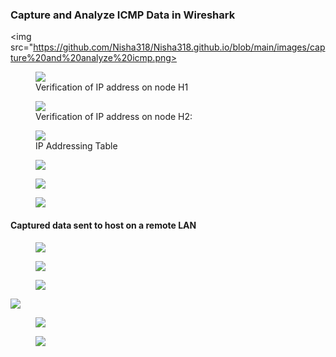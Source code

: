 <h3> Capture and Analyze ICMP Data in Wireshark</h3>

<img src="https://github.com/Nisha318/Nisha318.github.io/blob/main/images/capture%20and%20analyze%20icmp.png>

<p>    

</p>

<figure>  
<img src="https://github.com/Nisha318/Nisha318.github.io/blob/main/images/node%20h1.png"> 
  <figcaption> Verification of IP address on node H1
</figcaption>
</figure>

<p>    

</p>

<figure> 
<img src="https://github.com/Nisha318/Nisha318.github.io/blob/main/images/node%20h2.png">
  <figcaption>Verification of IP address on node H2:</figcaption>
</figure>

<p>    

</p>

<figure> 
<img src="https://github.com/Nisha318/Nisha318.github.io/blob/main/images/ip%20address%20table%201.PNG">
  <figcaption>IP Addressing Table</figcaption>
</figure>


<p>    

</p>

<figure> 
<img src="https://github.com/Nisha318/Nisha318.github.io/blob/main/images/h1%20ping.png">
  <figcaption> </figcaption>
</figure>


<p>    

</p>

<figure> 
<img src="https://github.com/Nisha318/Nisha318.github.io/blob/main/images/wireshark%201.png">
  <figcaption></figcaption>
</figure>


<p>    

</p>


<figure> 
<img src="https://github.com/Nisha318/Nisha318.github.io/blob/main/images/ethernet%20frame1.png">
  <figcaption> </figcaption>
</figure>

<p>    

</p>


<h4>Captured data sent to host on a remote LAN </h4>

<figure> 
<img src="https://github.com/Nisha318/Nisha318.github.io/blob/main/images/node%20R1.png ">
  <figcaption>  </figcaption>
</figure>

<p>    

</p>


<figure> 
<img src="https://github.com/Nisha318/Nisha318.github.io/blob/main/images/node%20h4.png ">
  <figcaption> </figcaption>
</figure>


<p>    

</p>


<figure> 
<img src="https://github.com/Nisha318/Nisha318.github.io/blob/main/images/ip%20address%20table%202.PNG ">
  <figcaption> </figcaption>
</figure>


<p>    

</p>


<img src="https://github.com/Nisha318/Nisha318.github.io/blob/main/images/ping%20from%20h1-2.png ">
  <figcaption> </figcaption>
</figure>


<p>    

</p>



<figure> 
<img src="https://github.com/Nisha318/Nisha318.github.io/blob/main/images/wireshark%202.png ">
  <figcaption> </figcaption>
</figure>


<p>    

</p>


<figure> 
<img src="https://github.com/Nisha318/Nisha318.github.io/blob/main/images/ethernet%20frame%202.png ">
  <figcaption> </figcaption>
</figure>

